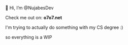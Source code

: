 👋 Hi, I’m @NujabesDev

Check me out on: **o7o7.net**

I'm trying to actually do something with my CS degree :)

so everything is a WIP
